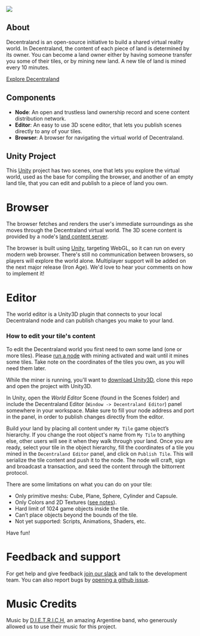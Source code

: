 ![](https://raw.githubusercontent.com/decentraland/web/gh-pages/img/decentraland.ico)

## About

Decentraland is an open-source initiative to build a shared virtual reality
world. In Decentraland, the content of each piece of land is determined by its
owner. You can become a land owner either by having someone transfer you some
of their tiles, or by mining new land. A new tile of land is mined every 10
minutes.

[Explore Decentraland](https://decentraland.org/app/)

## Components

* **Node**: An open and trustless land ownership record and scene content distribution network.
* **Editor**: An easy to use 3D scene editor, that lets you publish scenes directly to any of your tiles.
* **Browser**: A browser for navigating the virtual world of Decentraland.

## Unity Project

This [Unity](https://unity3d.com/) project has two scenes, one that lets you
explore the virtual world, used as the base for compiling the browser, and
another of an empty land tile, that you can edit and publish to a piece of
land you own.

# Browser

The browser fetches and renders the user's immediate surroundings as she moves
through the Decentraland virtual world. The 3D scene content is provided by a
node's [land content
server](https://github.com/decentraland/bronzeage-node#land-content-server).

The browser is built using [Unity](https://unity3d.com/), targeting WebGL, so
it can run on every modern web browser. There's still no communication between
browsers, so players will explore the world alone. Multiplayer support will be
added on the next major release (Iron Age). We'd love to hear your comments on
how to implement it!

# Editor

The world editor is a Unity3D plugin that connects to your local Decentraland
node and can publish changes you make to your land.

### How to edit your tile's content
To edit the Decentraland world you first need to own some land (one or more tiles). Please [run a node](https://github.com/decentraland/decentraland-node) with mining activated and wait until it mines some tiles. Take note on the coordinates of the tiles you own, as you will need them later.

While the miner is running, you'll want to [download Unity3D](https://unity3d.com/get-unity/download), clone this repo and open the project with Unity3D.

In Unity, open the *World Editor* Scene (found in the Scenes folder) and include the Decentraland Editor (`Window -> Decentraland Editor`) panel somewhere in your workspace. Make sure to fill your node address and port in the panel, in order to publish changes directly from the editor.

Build your land by placing all content under `My Tile` game object’s hierarchy. If you change the root object's name from `My Tile` to anything else, other users will see it when they walk through your land. Once you are ready, select your tile in the object hierarchy, fill the coordinates of a tile you mined in the `Decentraland Editor` panel, and click on `Publish Tile`. This will serialize the tile content and push it to the node. The node will craft, sign and broadcast a transaction, and seed the content through the bittorrent protocol.

There are some limitations on what you can do on your tile:

* Only primitive meshs: Cube, Plane, Sphere, Cylinder and Capsule.
* Only Colors and 2D Textures ([see notes](./docs/EDITOR.md)).
* Hard limit of 1024 game objects inside the tile.
* Can’t place objects beyond the bounds of the tile.
* Not yet supported: Scripts, Animations, Shaders, etc.

Have fun!

# Feedback and support
For get help and give feedback [join our slack](https://slack.decentraland.org/) and talk to the development team. You can also report bugs by [opening a github issue](https://github.com/decentraland/bronzeage-editor/issues/new).


# Music Credits
Music by [D.I.E.T.R.I.C.H](http://www.d-i-e-t-r-i-c-h.com/), an amazing Argentine band, who generously allowed us to use their music for this project.
